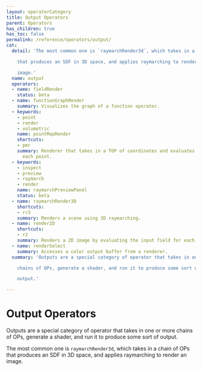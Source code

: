 ```yaml
---
layout: operatorCategory
title: Output Operators
parent: Operators
has_children: true
has_toc: false
permalink: /reference/operators/output/
cat:
  detail: 'The most common one is `raymarchRender3d`, which takes in a chain of OPs

    that produces an SDF in 3D space, and applies raymarching to render an

    image.'
  name: output
  operators:
  - name: fieldRender
    status: beta
  - name: functionGraphRender
    summary: Visualizes the graph of a function operator.
  - keywords:
    - point
    - render
    - volumetric
    name: pointMapRender
    shortcuts:
    - pmr
    summary: Renderer that takes in a TOP of coordinates and evaluates the scene at
      each point.
  - keywords:
    - inspect
    - preview
    - raymarch
    - render
    name: raymarchPreviewPanel
    status: beta
  - name: raymarchRender3D
    shortcuts:
    - rr3
    summary: Renders a scene using 3D raymarching.
  - name: render2D
    shortcuts:
    - r2
    summary: Renders a 2D image by evaluating the input field for each pixel.
  - name: renderSelect
    summary: Accesses a color output buffer from a renderer.
  summary: 'Outputs are a special category of operator that takes in one or more

    chains of OPs, generate a shader, and run it to produce some sort of

    output.'

---
```


# Output Operators

Outputs are a special category of operator that takes in one or more
chains of OPs, generate a shader, and run it to produce some sort of
output.

The most common one is `raymarchRender3d`, which takes in a chain of OPs
that produces an SDF in 3D space, and applies raymarching to render an
image.
